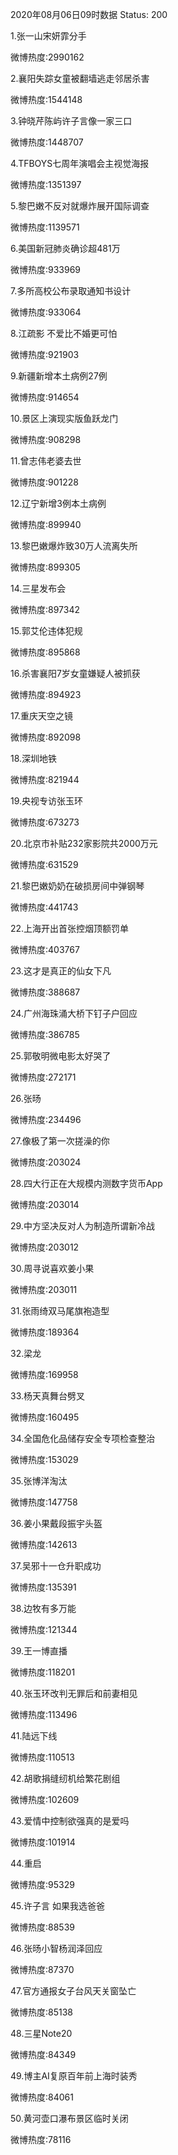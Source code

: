2020年08月06日09时数据
Status: 200

1.张一山宋妍霏分手

微博热度:2990162

2.襄阳失踪女童被翻墙逃走邻居杀害

微博热度:1544148

3.钟晓芹陈屿许子言像一家三口

微博热度:1448707

4.TFBOYS七周年演唱会主视觉海报

微博热度:1351397

5.黎巴嫩不反对就爆炸展开国际调查

微博热度:1139571

6.美国新冠肺炎确诊超481万

微博热度:933969

7.多所高校公布录取通知书设计

微博热度:933064

8.江疏影 不爱比不婚更可怕

微博热度:921903

9.新疆新增本土病例27例

微博热度:914654

10.景区上演现实版鱼跃龙门

微博热度:908298

11.曾志伟老婆去世

微博热度:901228

12.辽宁新增3例本土病例

微博热度:899940

13.黎巴嫩爆炸致30万人流离失所

微博热度:899305

14.三星发布会

微博热度:897342

15.郭艾伦违体犯规

微博热度:895868

16.杀害襄阳7岁女童嫌疑人被抓获

微博热度:894923

17.重庆天空之镜

微博热度:892098

18.深圳地铁

微博热度:821944

19.央视专访张玉环

微博热度:673273

20.北京市补贴232家影院共2000万元

微博热度:631529

21.黎巴嫩奶奶在破损房间中弹钢琴

微博热度:441743

22.上海开出首张控烟顶额罚单

微博热度:403767

23.这才是真正的仙女下凡

微博热度:388687

24.广州海珠涌大桥下钉子户回应

微博热度:386785

25.郭敬明微电影太好哭了

微博热度:272171

26.张旸

微博热度:234496

27.像极了第一次搓澡的你

微博热度:203024

28.四大行正在大规模内测数字货币App

微博热度:203014

29.中方坚决反对人为制造所谓新冷战

微博热度:203012

30.周寻说喜欢姜小果

微博热度:203011

31.张雨绮双马尾旗袍造型

微博热度:189364

32.梁龙

微博热度:169958

33.杨天真舞台劈叉

微博热度:160495

34.全国危化品储存安全专项检查整治

微博热度:153029

35.张博洋淘汰

微博热度:147758

36.姜小果戴段振宇头盔

微博热度:142613

37.吴邪十一仓升职成功

微博热度:135391

38.边牧有多万能

微博热度:121344

39.王一博直播

微博热度:118201

40.张玉环改判无罪后和前妻相见

微博热度:113496

41.陆远下线

微博热度:110513

42.胡歌捐缝纫机给繁花剧组

微博热度:102609

43.爱情中控制欲强真的是爱吗

微博热度:101914

44.重启

微博热度:95329

45.许子言 如果我选爸爸

微博热度:88539

46.张旸小智杨润泽回应

微博热度:87370

47.官方通报女子台风天关窗坠亡

微博热度:85138

48.三星Note20

微博热度:84349

49.博主AI复原百年前上海时装秀

微博热度:84061

50.黄河壶口瀑布景区临时关闭

微博热度:78116

